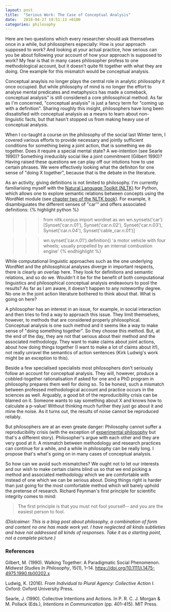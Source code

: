 ```yaml
---
layout: post
title:  "Serious Work: The Case of Conceptual Analysis"
date:   2018-04-27 19:51:13 +0100
categories: philosophy
---
```


Here are two questions which every researcher should ask themselves once in a while, but philosophers especially: How is your approach supposed to work? And looking at your actual practice, how serious can you be about following your account of how your approach is supposed to work? My fear is that in many cases philosopher profess to one methodological account, but it doesn't quite fit together with what they are doing. One example for this mismatch would be conceptual analysis.

Conceptual anaylsis no longer plays the central role in analytic philosophy it once occupied. But while philosophy of mind is no longer the effort to analyse mental predicates and metaphysics has made a comeback, conceptual analysis" is still considered a core philosophical method. As far as I'm concerned, "conceptual analysis" is just a fancy term for "coming up with a definition". Sharing roughly this insight, philosophers have long been dissatisfied with conceptual analysis as a means to learn about non-linguistic facts, but that hasn't stopped us from making heavy use of conceptual analysis.

When I co-taught a course on the philosophy of the social last Winter term, I covered various efforts to provide necessary and jointly sufficient conditions for something being a joint action, that is something we do together. Does it require a special mental state? A we-intention (see Searle 1990)? Something irreducibly social like a joint commitment (Gilbert 1990)? Having raised these questions we can play off our intutions how to use certain phrases. We were effectively looking what the definiton for one sense of "doing X together", because that is the debate in the literature.

As an activity, giving definitions is not limited to philosophy. I'm currently familiarising myself with the [Natural Language Toolkit (NLTK)][nltk-site] for Python, which allows one to explore semantic relations between concepts using the WordNet module (see [chapter two of the NLTK book][nltk-chapter2]). For example, it disambiguiates the different senses of "car'" and offers associated definitions:
{% highlight python %}
>>> from nltk.corpus import wordnet as wn
>>> wn.synsets('car')
[Synset('car.n.01'),
 Synset('car.n.02'),
 Synset('car.n.03'),
 Synset('car.n.04'),
 Synset('cable_car.n.01')]

>>> wn.synset('car.n.01').definition()
'a motor vehicle with four wheels; usually propelled by an internal combustion engine'
{% endhighlight %}

While computational linguistic approaches such as the one underlying WordNet and the philosophical analyses diverge in important respects, there is clearly an overlap here. They look for definitions and semantic relations, and so do we. Wouldn't it be for the benefit of both computational linguistics and philosophical conceptual analysis endeavours to pool the results? As far as I am aware, it doesn't happen to any noteworthy degree. No one in the joint action literature bothered to think about that. What is going on here? 

A philosopher has an interest in an issue, for example, in social interaction and then tries to find a way to approach this issue. They limit themselves, however, to methods that are considered properly philosophical. Conceptual analysis is one such method and it seems like a way to make sense of "doing something together". So they choose this method. But, at the end of the day, they are not that serious about their method and the associated methodology. They want to make claims about joint actions, about how doing things together (I want to make a lot of claims about it!), not really unravel the semantics of action sentences (Kirk Ludwig's work might be an exception to this).

Beside a few specialised specialists most philosophers don't seriously follow an account for conceptual analysis. They will, however, produce a cobbled-together rationalisation if asked for one and a PhD program in philosophy prepares them well for doing so. To be honest, such a mismatch between professed methodological account and practice occurs in the sciences as well. Arguably, a good bit of the reproducibility crisis can be blamed on it. Someone wants to say something about X and knows how to calculate a p-value! Without thinking much further they just go about it and mine the noise. As it turns out, the results of noise cannot be reproduced reliably.

But philosophers are at an even greate danger: Philosophy cannot suffer a reproducibility crisis (with the exception of [experimental philosophy][experimental-sep] but that's a different story). Philosopher's argue with each other and they are very good at it. A mismatch between methodology and research practices can continue for a while, and a while in philosophy can be really long. I propose that's what's going on in many cases of conceptual analysis.

So how can we avoid such mismatches? We ought not to let our interests and our wish to make certain claims blind us so that we end picking a method and associated methodology which we are comfortable with instead of one which we can be serious about. Doing things right is harder than just going for the most comfortable method which will barely uphold the pretense of research. Richard Feynman's first principle for scientific integrity comes to mind:
> The first principle is that you must not fool yourself-- and you are the easiest person to fool.

_(Dislcaimer: This is a blog post about philosophy, a combination of form and content no one has made work yet. I have neglected all kinds subtleties and have not addressed all kinds of responses. Take it as a starting point, not a complete picture.)_

### References
Gilbert, M. (1990). Walking Together: A Paradigmatic Social Phenomenon. _Midwest Studies In Philosophy_, 15(1), 1–14. https://doi.org/10.1111/j.1475-4975.1990.tb00202.x

Ludwig, K. (2016). _From Individual to Plural Agency: Collective Action I_. Oxford: Oxford University Press.

Searle, J. (1990). Collective Intentions and Actions. In P. R. C. J. Morgan & M. Pollack (Eds.), _Intentions in Communication_ (pp. 401–415). MIT Press.


[experimental-sep]: https://plato.stanford.edu/entries/experimental-philosophy/
[nltk-site]: http://www.nltk.org/
[nltk-chapter2]: http://www.nltk.org/book/ch02.html